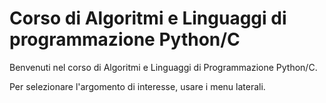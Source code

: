 # Corso di Algoritmi e Linguaggi di programmazione Python/C

Benvenuti nel corso di Algoritmi e Linguaggi di Programmazione Python/C.

Per selezionare l'argomento di interesse, usare i menu laterali.

